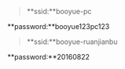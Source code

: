> **ssid:**booyue-pc

**password:**booyue123pc123

>**ssid:**booyue-ruanjianbu

**password:**20160822